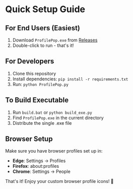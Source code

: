 # Quick Setup Guide

## For End Users (Easiest)
1. Download `ProfilePop.exe` from [Releases](https://github.com/yourusername/ProfilePop/releases)
2. Double-click to run - that's it!

## For Developers
1. Clone this repository
2. Install dependencies: `pip install -r requirements.txt`
3. Run: `python ProfilePop.py`

## To Build Executable
1. Run `build.bat` or `python build_exe.py`
2. Find `ProfilePop.exe` in the current directory
3. Distribute the single .exe file

## Browser Setup
Make sure you have browser profiles set up in:
- **Edge**: Settings → Profiles
- **Firefox**: about:profiles
- **Chrome**: Settings → People

That's it! Enjoy your custom browser profile icons! 🎨
